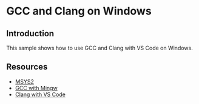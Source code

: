 # GCC and Clang on Windows

## Introduction

This sample shows how to use GCC and Clang with VS Code on Windows.

## Resources

* [MSYS2](https://www.msys2.org/)
* [GCC with Mingw](https://code.visualstudio.com/docs/languages/cpp)
* [Clang with VS Code](https://solarianprogrammer.com/2021/06/11/install-clang-windows-msys2-mingw-w64/)